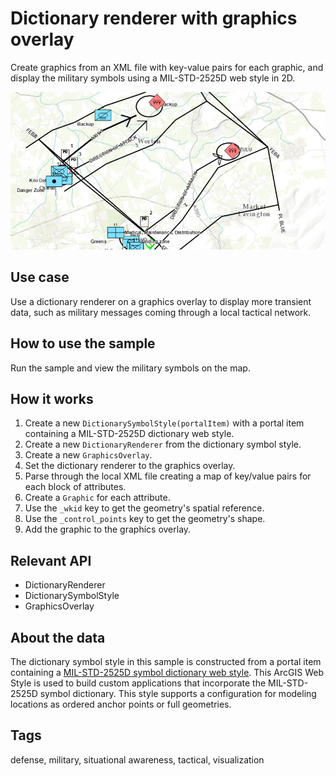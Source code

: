 # Dictionary renderer with graphics overlay

Create graphics from an XML file with key-value pairs for each graphic, and display the military symbols using a MIL-STD-2525D web style in 2D.

![Image of dictionary renderer graphics overlay](DictionaryRendererGraphicsOverlay.png)

## Use case

Use a dictionary renderer on a graphics overlay to display more transient data, such as military messages coming through a local tactical network.

## How to use the sample

Run the sample and view the military symbols on the map.

## How it works

1. Create a new `DictionarySymbolStyle(portalItem)` with a portal item containing a MIL-STD-2525D dictionary web style.
2. Create a new `DictionaryRenderer` from the dictionary symbol style.
3. Create a new `GraphicsOverlay`.
4. Set the  dictionary renderer to the graphics overlay.
5. Parse through the local XML file creating a map of key/value pairs for each block of attributes.
6. Create a `Graphic` for each attribute.
7. Use the `_wkid` key to get the geometry's spatial reference.
8. Use the `_control_points` key to get the geometry's shape.
9. Add the graphic to the graphics overlay.

## Relevant API

* DictionaryRenderer
* DictionarySymbolStyle
* GraphicsOverlay

## About the data

The dictionary symbol style in this sample is constructed from a portal item containing a  [MIL-STD-2525D symbol dictionary web style](https://arcgis.com/home/item.html?id=d815f3bdf6e6452bb8fd153b654c94ca). This ArcGIS Web Style is used to build custom applications that incorporate the MIL-STD-2525D symbol dictionary. This style supports a configuration for modeling locations as ordered anchor points or full geometries.

## Tags

defense, military, situational awareness, tactical, visualization
